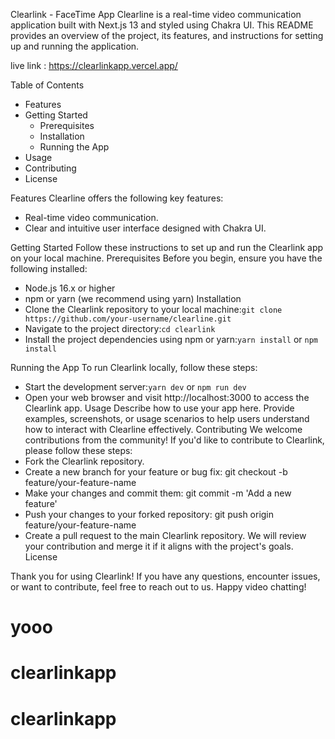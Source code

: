 Clearlink - FaceTime App
Clearline is a real-time video communication application built with Next.js 13 and styled using Chakra UI. This README provides an overview of the project, its features, and instructions for setting up and running the application.

live link : https://clearlinkapp.vercel.app/

Table of Contents

- Features
- Getting Started
  - Prerequisites
  - Installation
  - Running the App
- Usage
- Contributing
- License

Features
Clearline offers the following key features:

- Real-time video communication.
- Clear and intuitive user interface designed with Chakra UI.

Getting Started
Follow these instructions to set up and run the Clearlink app on your local machine.
Prerequisites
Before you begin, ensure you have the following installed:

- Node.js 16.x or higher
- npm or yarn (we recommend using yarn)
  Installation
- Clone the Clearlink repository to your local machine:`git clone https://github.com/your-username/clearline.git `
- Navigate to the project directory:`cd clearlink `
- Install the project dependencies using npm or yarn:`yarn install` or `npm install `

Running the App
To run Clearlink locally, follow these steps:

- Start the development server:`yarn dev` or `npm run dev`
- Open your web browser and visit http://localhost:3000 to access the Clearlink app.
  Usage
  Describe how to use your app here. Provide examples, screenshots, or usage scenarios to help users understand how to interact with Clearline effectively.
  Contributing
  We welcome contributions from the community! If you'd like to contribute to Clearlink, please follow these steps:
- Fork the Clearlink repository.
- Create a new branch for your feature or bug fix: git checkout -b feature/your-feature-name
- Make your changes and commit them: git commit -m 'Add a new feature'
- Push your changes to your forked repository: git push origin feature/your-feature-name
- Create a pull request to the main Clearlink repository.
  We will review your contribution and merge it if it aligns with the project's goals.
  License

Thank you for using Clearlink! If you have any questions, encounter issues, or want to contribute, feel free to reach out to us. Happy video chatting!

# yooo

# clearlinkapp

# clearlinkapp

